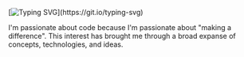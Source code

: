 [![Typing SVG](https://readme-typing-svg.herokuapp.com/?lines=$:+fname+lname+=+"Price",+"Smith")](https://git.io/typing-svg)  

I'm passionate about code because I'm passionate about "making a difference". This interest has brought me through a broad expanse of concepts, technologies, and ideas. 

<!--
**pricesmith/pricesmith** is a ✨ _special_ ✨ repository because its `README.md` (this file) appears on your GitHub profile.

Here are some ideas to get you started:

- 🔭 I’m currently working on ... 
- 🌱 I’m currently learning ...
- 👯 I’m looking to collaborate on ...
- 🤔 I’m looking for help with ...
- 💬 Ask me about ...
- 📫 How to reach me: ...
- ⚡ Fun fact: ...
-->
